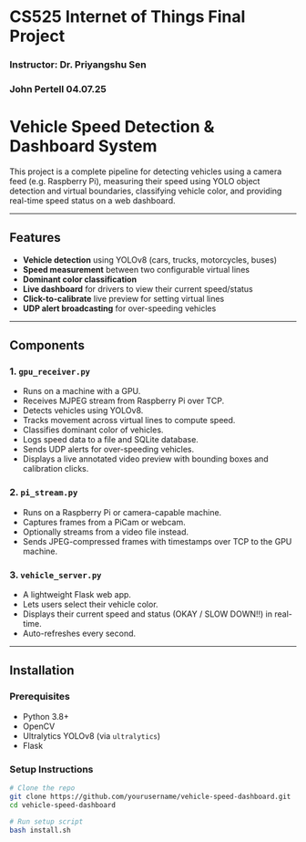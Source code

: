 # CS525 Internet of Things Final Project
### Instructor: Dr. Priyangshu Sen
### John Pertell 04.07.25



# Vehicle Speed Detection & Dashboard System

This project is a complete pipeline for detecting vehicles using a camera feed (e.g. Raspberry Pi), measuring their speed using YOLO object detection and virtual boundaries, classifying vehicle color, and providing real-time speed status on a web dashboard.

---

## Features

- **Vehicle detection** using YOLOv8 (cars, trucks, motorcycles, buses)
- **Speed measurement** between two configurable virtual lines
- **Dominant color classification**
- **Live dashboard** for drivers to view their current speed/status
- **Click-to-calibrate** live preview for setting virtual lines
- **UDP alert broadcasting** for over-speeding vehicles

---

## Components

### 1. `gpu_receiver.py`

- Runs on a machine with a GPU.
- Receives MJPEG stream from Raspberry Pi over TCP.
- Detects vehicles using YOLOv8.
- Tracks movement across virtual lines to compute speed.
- Classifies dominant color of vehicles.
- Logs speed data to a file and SQLite database.
- Sends UDP alerts for over-speeding vehicles.
- Displays a live annotated video preview with bounding boxes and calibration clicks.

### 2. `pi_stream.py`

- Runs on a Raspberry Pi or camera-capable machine.
- Captures frames from a PiCam or webcam.
- Optionally streams from a video file instead.
- Sends JPEG-compressed frames with timestamps over TCP to the GPU machine.

### 3. `vehicle_server.py`

- A lightweight Flask web app.
- Lets users select their vehicle color.
- Displays their current speed and status (OKAY / SLOW DOWN!!) in real-time.
- Auto-refreshes every second.

---

## Installation

### Prerequisites

- Python 3.8+
- OpenCV
- Ultralytics YOLOv8 (via `ultralytics`)
- Flask

### Setup Instructions

```bash
# Clone the repo
git clone https://github.com/yourusername/vehicle-speed-dashboard.git
cd vehicle-speed-dashboard

# Run setup script
bash install.sh
